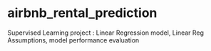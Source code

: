# airbnb_rental_prediction
Supervised Learning project : Linear Regression model, Linear Reg Assumptions, model performance evaluation
